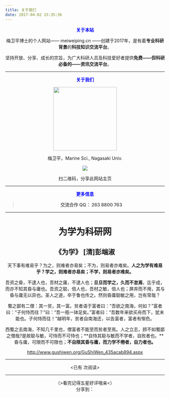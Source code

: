 ```yaml
---
title: 关于我们
date: 2017-04-02 15:35:36
---
```


<center>
<font color=blue><b>关于本站</b></font>
<br>

梅卫平博士的个人网站—— meiweiping.cn ——创建于2017年，是有着**专业科研背景**的**科技知识交流平台**。

坚持开放、分享、成长的宗旨，为广大科研人员及科技爱好者提供**免费——但科研必备的——资讯交流平台**。

---

<font color=blue><b>关于我们</b></font>
<br>

<img src="https://i.loli.net/2017/12/14/5a3241b535435.png" width=200px align=center>

梅卫平，Marine Sci., Nagasaki Univ.

<a href="http://PhDMeiwp.github.io/" title="扫二维码分享" target="_blank"><img src="https://i.loli.net/2017/12/14/5a32303c91f12.png"  border="0"></a></br><center>扫二维码，分享此网站主页</center></a>
    

---

<font color=blue><b>更多信息</b></font>
<br>

> **交流合作 QQ： 263 8800 763**

---

# 为学为科研网 #

## 《为学》  [清]彭端淑 ##

天下事有难易乎？为之，则难者亦易矣；不为，则易者亦难矣。**人之为学有难易乎？学之，则难者亦易矣；不学，则易者亦难矣。**

吾资之昏，不逮人也，吾材之庸，不逮人也；**旦旦而学之，久而不怠焉**，迄乎成，而亦不知其昏与庸也。吾资之聪，倍人也，吾材之敏，倍人也；屏弃而不用，其与昏与庸无以异也。圣人之道，卒于鲁也传之。然则昏庸聪敏之用，岂有常哉？

蜀之鄙有二僧：其一贫，其一富。贫者语于富者曰：“吾欲之南海，何如？”富者曰：“子何恃而往？”曰：“吾一瓶一钵足矣。”富者曰：“吾数年来欲买舟而下，犹未能也。子何恃而往！”越明年，贫者自南海还，以告富者，富者有惭色。

西蜀之去南海，不知几千里也，僧富者不能至而贫者至焉。人之立志，顾不如蜀鄙之僧哉?是故聪与敏，可恃而不可恃也；**自恃其聪与敏而不学者，自败者也。**昏与庸，可限而不可限也；**不自限其昏与庸，而力学不倦者，自力者也。**

http://www.gushiwen.org/GuShiWen_435acab894.aspx 


---

<span id="busuanzi_container_page_pv">
<已有 <span id="busuanzi_value_page_pv"></span> 次阅读>
</span>

---

<!-- 添加 五星投票插件 https://reuixiy.github.io/technology/computer/computer-aided-art/2017/06/09/hexo-next-optimization.html#wpac-rating -->
<div class="wp_rating">
<center>
（>看完记得五星好评哦亲<）</center>
<center><div id="wpac-rating"></div></center>
</div>
<script type="text/javascript">
wpac_init = window.wpac_init || [];
wpac_init.push({widget: 'Rating', id: 8679});
(function() {
    if ('WIDGETPACK_LOADED' in window) return;
    WIDGETPACK_LOADED = true;
    var mc = document.createElement('script');
    mc.type = 'text/javascript';
    mc.async = true;
    mc.src = 'https://embed.widgetpack.com/widget.js';
    var s = document.getElementsByTagName('script')[0]; s.parentNode.insertBefore(mc, s.nextSibling);
})();
</script>
<!-- 五星投票插件 代码结束 -->

<!-- JiaThis Button BEGIN -->
<div class="jiathis_style_24x24"><span class="jiathis_txt">分享到：</span>
     <a class="jiathis_button_weixin"></a><a class="jiathis_button_cqq"></a><a class="jiathis_button_tsina"></a><a class="jiathis_button_fb"></a><a class="jiathis_button_twitter"></a><a class="jiathis_button_googleplus"></a><a href="http://www.jiathis.com/share?uid=2128285" class="jiathis jiathis_txt jiathis_separator jtico jtico_jiathis" target="_blank"></a><a class="jiathis_counter_style"></a>
</div></div>
    <script type="text/javascript" >
       var jiathis_config={
	          data_track_clickback:true,
	          summary:"",
	          shortUrl:false,
	          hideMore:false
                         }
                 </script>
          <script type="text/javascript" src="http://v3.jiathis.com/code/jia.js?uid=2128285" charset="utf-8"></script>

 <!-- JiaThis Button END -->

